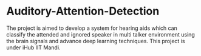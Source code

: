 # Auditory-Attention-Detection
The project is aimed to develop a system for hearing aids which can classify the attended and ignored speaker in multi talker environment using the brain signals and advance deep learning techniques. This project is under iHub IIT Mandi.
